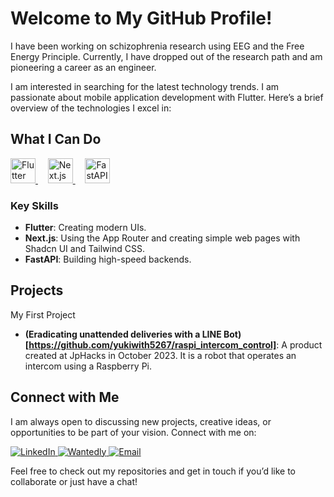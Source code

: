 # Welcome to My GitHub Profile!

I have been working on schizophrenia research using EEG and the Free Energy Principle.
Currently, I have dropped out of the research path and am pioneering a career as an engineer.

I am interested in searching for the latest technology trends.
I am passionate about mobile application development with Flutter. Here’s a brief overview of the technologies I excel in:

## What I Can Do

<a href="https://flutter.dev/">
  <img src="https://cdn.worldvectorlogo.com/logos/flutter.svg" alt="Flutter" width="40" height="40"/>
</a>
&nbsp;&nbsp;&nbsp;
<a href="https://nextjs.org/">
  <img src="https://cdn.worldvectorlogo.com/logos/nextjs-2.svg" alt="Next.js" width="40" height="40"/>
</a>
&nbsp;&nbsp;&nbsp;
<a href="https://fastapi.tiangolo.com/">
  <img src="https://cdn.worldvectorlogo.com/logos/fastapi.svg" alt="FastAPI" width="40" height="40"/>
</a>

### Key Skills
- **Flutter**: Creating modern UIs.
- **Next.js**: Using the App Router and creating simple web pages with Shadcn UI and Tailwind CSS.
- **FastAPI**: Building high-speed backends.

## Projects

My First Project

- **(Eradicating unattended deliveries with a LINE Bot)[https://github.com/yukiwith5267/raspi_intercom_control]**: A product created at JpHacks in October 2023. It is a robot that operates an intercom using a Raspberry Pi.

## Connect with Me

I am always open to discussing new projects, creative ideas, or opportunities to be part of your vision. Connect with me on:

<a href="https://www.linkedin.com/in/%E8%A3%95%E8%B2%B4-yuki-teduka-%E6%89%8B%E5%A1%9A-208994262/">
  <img src="https://img.shields.io/badge/linkedin-@yuki--teduka-blue?style=flat-square&logo=linkedin" alt="LinkedIn"/>
</a>
<a href="https://www.wantedly.com/id/yuuki_teduka_id">
  <img src="https://img.shields.io/badge/wantedly-@yuuki__teduka__id-blue?style=flat-square&logo=wantedly" alt="Wantedly"/>
</a>
<a href="mailto:yuki.tezuka.works@gmail.com">
  <img src="https://img.shields.io/badge/email-yuki.tezuka.works@gmail.com-red?style=flat-square&logo=gmail" alt="Email"/>
</a>

Feel free to check out my repositories and get in touch if you’d like to collaborate or just have a chat!
